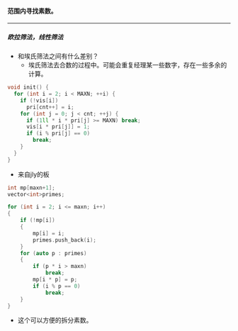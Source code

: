 #### 范围内寻找素数。

---

##### $欧拉筛法，线性筛法$

- 和埃氏筛法之间有什么差别？
  - 埃氏筛法去合数的过程中。可能会重复经理某一些数字，存在一些多余的计算。

```cpp
void init() {
  for (int i = 2; i < MAXN; ++i) {
    if (!vis[i]) 
      pri[cnt++] = i;
    for (int j = 0; j < cnt; ++j) {
      if (1ll * i * pri[j] >= MAXN) break;
      vis[i * pri[j]] = 1;
      if (i % pri[j] == 0) 
        break;
    }
  }
}
```



- 来自jly的板

```cpp
int mp[maxn+1];
vector<int>primes;

for (int i = 2; i <= maxn; i++)
{
    if (!mp[i])
    {
        mp[i] = i;
        primes.push_back(i);
    }
    for (auto p : primes)
    {
        if (p * i > maxn)
            break;
        mp[i * p] = p;
        if (i % p == 0)
            break;
    }
}
```

- 这个可以方便的拆分素数。

